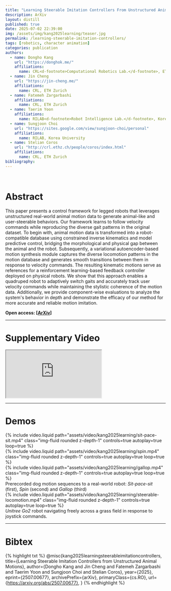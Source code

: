 ```yaml
---
title: "Learning Steerable Imitation Controllers From Unstructured Animal Motions"
description: ArXiv
layout: distill
published: true
date: 2025-07-02 22:39:00
img: /assets/img/kang2025learning/teaser.jpg
permalink: /learning-steerable-imitation-controllers/
tags: [robotics, character animation]
categories: publication
authors:
  - name: Dongho Kang
    url: "https://donghok.me/"
    affiliations:
      name: CRL<d-footnote>Computational Robotics Lab.</d-footnote>, ETH Zurich
  - name: Jin Cheng
    url: "https://jin-cheng.me/"
    affiliations:
      name: CRL, ETH Zurich
  - name: Fatemeh Zargarbashi
    affiliations:
      name: CRL, ETH Zurich
  - name: Taerim Yoon
    affiliations:
      name: RILAB<d-footnote>Robot Intelligence Lab.</d-footnote>, Korea University
  - name: Sungjoon Choi
    url: "https://sites.google.com/view/sungjoon-choi/personal"
    affiliations:
      name: RILAB, Korea University
  - name: Stelian Coros
    url: "http://crl.ethz.ch/people/coros/index.html"
    affiliations:
      name: CRL, ETH Zurich
bibliography:
---
```


<div class="row">
  <div class="col-sm mt-3 mt-md-0">
      <img class="img-fluid" src="{{ '/assets/img/kang2025learning/teaser.jpg' | relative_url }}" alt="" title="teaser"/>
  </div>
</div>

<br> 

# Abstract

This paper presents a control framework for legged robots that leverages unstructured real-world animal motion data to generate animal-like and user-steerable behaviors. Our framework learns to follow velocity commands while reproducing the diverse gait patterns in the original dataset. To begin with, animal motion data is transformed into a robot-compatible database using constrained inverse kinematics and model predictive control, bridging the morphological and physical gap between the animal and the robot. Subsequently, a variational autoencoder-based motion synthesis module captures the diverse locomotion patterns in the motion database and generates smooth transitions between them in response to velocity commands. The resulting kinematic motions serve as references for a reinforcement learning-based feedback controller deployed on physical robots. We show that this approach enables a quadruped robot to adaptively switch gaits and accurately track user velocity commands while maintaining the stylistic coherence of the motion data. Additionally, we provide component-wise evaluations to analyze the system's behavior in depth and demonstrate the efficacy of our method for more accurate and reliable motion imitation.

**Open access: [[ArXiv](https://arxiv.org/abs/2507.00677)]**

-----

# Supplementary Video

<div class="embed-responsive embed-responsive-16by9">
  <iframe class="embed-responsive-item" src="https://www.youtube.com/embed/DukyUGNYf5A" allowfullscreen></iframe>
</div>  

-----

# Demos

<div class="row mt-3">
    <div class="col-sm mt-3 mt-md-0">
        {% include video.liquid path="assets/video/kang2025learning/sit-pace-sit.mp4" class="img-fluid rounded z-depth-1" controls=true autoplay=true loop=true %}
    </div>
    <div class="col-sm mt-3 mt-md-0">
        {% include video.liquid path="assets/video/kang2025learning/spin.mp4" class="img-fluid rounded z-depth-1" controls=true autoplay=true loop=true %}
    </div>
    <div class="col-sm mt-3 mt-md-0">
        {% include video.liquid path="assets/video/kang2025learning/gallop.mp4" class="img-fluid rounded z-depth-1" controls=true autoplay=true loop=true  %}
    </div>
</div>
<div class="caption">
    Prerecorded dog motion sequences to a real-world robot: <i>Sit-pace-sit</i> (first), <i>Spin</i> (second) and <i>Gallop</i> (third)
</div>

<div class="row mt-3">
    <div class="col-sm mt-3 mt-md-0">
        {% include video.liquid path="assets/video/kang2025learning/steerable-locomotion.mp4" class="img-fluid rounded z-depth-1" controls=true autoplay=true loop=true %}
    </div>
</div>
<div class="caption">
    <i>Unitree Go2</i> robot navigating freely across a grass field in response to joystick commands.
</div>

-----

# Bibtex

{% highlight txt %}
@misc{kang2025learningsteerableimitationcontrollers,
  title={Learning Steerable Imitation Controllers from Unstructured Animal Motions}, 
  author={Dongho Kang and Jin Cheng and Fatemeh Zargarbashi and Taerim Yoon and Sungjoon Choi and Stelian Coros},
  year={2025},
  eprint={2507.00677},
  archivePrefix={arXiv},
  primaryClass={cs.RO},
  url={https://arxiv.org/abs/2507.00677}, 
}
{% endhighlight %}

<!-- -----

# Acknowledgment

We would like to thank Lenart Treven and Flavio De Vincenti for their feedback on this work. 

This project has received funding from the Swiss National Science Foundation under NCCR Automation, grant agreement 51NF40 180545, the European Research Council (ERC) under the European Union’s Horizon 2020 research and innovation programme, grant agreement No. 866480, and the Microsoft Swiss Joint Research Center.  -->